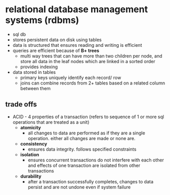# relational database management systems (rdbms)

- sql db
- stores persistent data on disk using tables
- data is structured that ensures reading and writing is efficient
- queries are efficient because of **B+ trees**
  - multi way trees that can have more than two children per node, and store all data in the leaf nodes which are linked in a sorted order
  - provides indexing
- data stored in tables
  - primary keys uniquely identify each record/ row
  - joins can combine records from 2+ tables based on a related column between them

## trade offs

- ACID - 4 properties of a transaction (refers to sequence of 1 or more sql operations that are treated as a unit)
  - **atomicity**
    - all changes to data are performed as if they are a single operation. either all changes are made or none are.
  - **consistency**
    - ensures data integrity. follows specified constraints
  - **isolation**
    - ensures concurrent transactions do not interfere with each other and effects of one transaction are isolated from other transactions
  - **durability**
    - after a transaction successfully completes, changes to data persist and are not undone even if system failure
